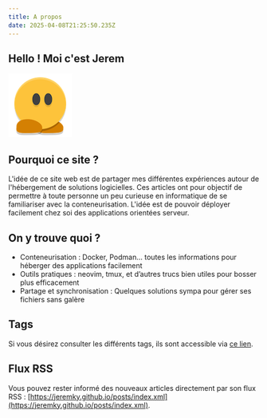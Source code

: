 ```yaml
---
title: A propos
date: 2025-04-08T21:25:50.235Z
---
```


## Hello ! Moi c'est Jerem

![Avatar de Jerem](avatar-small.png)

## Pourquoi ce site ?

L'idée de ce site web est de partager mes différentes expériences autour de
l'hébergement de solutions logicielles.
Ces articles ont pour objectif de permettre à toute personne un peu curieuse en informatique
de se familiariser avec la conteneurisation.
L'idée est de pouvoir déployer facilement chez soi des applications orientées serveur.

## On y trouve quoi ?

- Conteneurisation : Docker, Podman… toutes les informations pour héberger des
  applications facilement
- Outils pratiques : neovim, tmux,
  et d’autres trucs bien utiles pour bosser plus efficacement
- Partage et synchronisation :
  Quelques solutions sympa pour gérer ses fichiers sans galère

## Tags

Si vous désirez consulter les différents tags, ils sont accessible via [ce lien](/tags).

## Flux RSS

Vous pouvez rester informé des nouveaux articles directement par son flux RSS :
[https://jeremky.github.io/posts/index.xml](https://jeremky.github.io/posts/index.xml).
